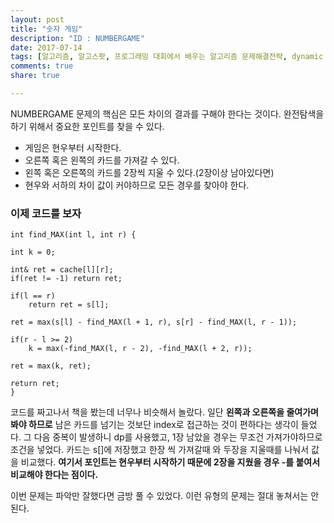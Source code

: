 ```yaml
---
layout: post
title: "숫자 게임"
description: "ID : NUMBERGAME"
date: 2017-07-14
tags: [알고리즘, 알고스팟, 프로그래밍 대회에서 배우는 알고리즘 문제해결전략, dynamic programming]
comments: true
share: true

---
```


NUMBERGAME 문제의 핵심은 모든 차이의 결과를 구해야 한다는 것이다. 완전탐색을 하기 위해서 중요한 포인트를 찾을 수 있다.
* 게임은 현우부터 시작한다.
* 오른쪽 혹은 왼쪽의 카드를 가져갈 수 있다.
* 왼쪽 혹은 오른쪽의 카드를 2장씩 지울 수 있다.(2장이상 남아있다면)
* 현우와 서하의 차이 값이 커야하므로 모든 경우를 찾아야 한다.

### 이제 코드를 보자
    int find_MAX(int l, int r) {

	int k = 0;

	int& ret = cache[l][r];
	if(ret != -1) return ret;

	if(l == r)
		return ret = s[l];

	ret = max(s[l] - find_MAX(l + 1, r), s[r] - find_MAX(l, r - 1));

	if(r - l >= 2)
		k = max(-find_MAX(l, r - 2), -find_MAX(l + 2, r));

	ret = max(k, ret);

	return ret;
	}
    
코드를 짜고나서 책을 봤는데 너무나 비슷해서 놀랐다. 일단 **왼쪽과 오른쪽을 줄여가며 봐야 하므로** 남은 카드를 넘기는 것보단 index로 접근하는 것이 편하다는 생각이 들었다. 그 다음 중복이 발생하니 dp를 사용했고, 1장 남았을 경우는 무조건 가져가야하므로 조건을 넣었다. 
카드는 s[]에 저장했고 한장 씩 가져갈때 와 두장을 지울때를 나눠서 값을 비교했다. **여기서 포인트는 현우부터 시작하기 때문에 2장을 지웠을 경우 -를 붙여서 비교해야 한다는 점이다.**

이번 문제는 파악만 잘했다면 금방 풀 수 있었다. 이런 유형의 문제는 절대 놓쳐서는 안된다.